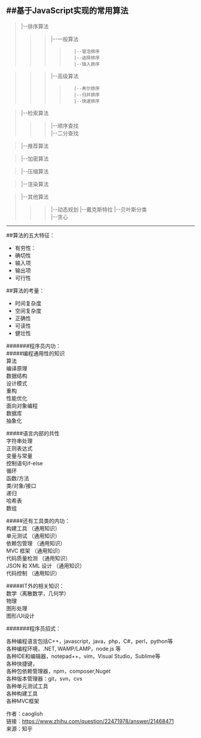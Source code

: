 ##基于JavaScript实现的常用算法
---
>|--排序算法
>>>	|--一般算法
>>>>		|--冒泡排序
>>>>		|--选择排序
>>>>		|--插入排序

>>>	|--高级算法
>>>>		|--希尔排序
>>>>		|--归并排序
>>>>		|--快速排序

>|--检索算法
>>>	|--顺序查找  
>>>	|--二分查找  

>|--推荐算法

>|--加密算法

>|--压缩算法

>|--渲染算法

>|--其他算法
>>>	|--动态规划
>>>	|--戴克斯特拉
>>>	|--贝叶斯分类  
>>>	|--贪心   


---
##算法的五大特征：
+ 有穷性：
+ 确切性
+ 输入项
+ 输出项
+ 可行性  

##算法的考量：
+ 时间复杂度
+ 空间复杂度
+ 正确性
+ 可读性
+ 健壮性


#######程序员内功：  
#####编程通用性的知识  
算法  
编译原理  
数据结构  
设计模式  
重构  
性能优化  
面向对象编程  
数据库  
抽象化  

#####语言内部的共性  
字符串处理  
正则表达式  
变量与常量  
控制语句if-else  
循环  
函数/方法  
类/对象/接口  
递归  
哈希表  
数组  

#####还有工具类的内功：  
构建工具 （通用知识）  
单元测试 （通用知识）  
依赖包管理 （通用知识）  
MVC 框架 （通用知识）  
代码质量检测 （通用知识）  
JSON 和 XML 设计 （通用知识）  
代码控制 （通用知识）  

#####IT外的相关知识：  
数学（离散数学，几何学）  
物理  
图形处理  
图形/UI设计  

#######程序员招式：  

各种编程语言包括C++，javascript，java，php，C#，perl，python等  
各种编程环境，.NET, WAMP/LAMP，node.js 等  
各种IDE和编辑器，notepad++，vim，Visual Studio，Sublime等  
各种快捷键，  
各种包依赖管理器，npm，composer,Nuget  
各种版本管理器：git，svn，cvs  
各种单元测试工具  
各种构建工具  
各种MVC框架  

作者：caoglish  
链接：https://www.zhihu.com/question/22471978/answer/21468471  
来源：知乎  
